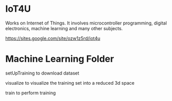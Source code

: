 # IoT4U
Works on Internet of Things. It involves microcontroller programming, digital electronics, machine learning and many other subjects.

https://sites.google.com/site/ozw1z5rd/iot4u

# Machine Learning Folder

setUpTraining to download dataset

visualize to visualize the training set into a reduced 3d space

train to perform training


